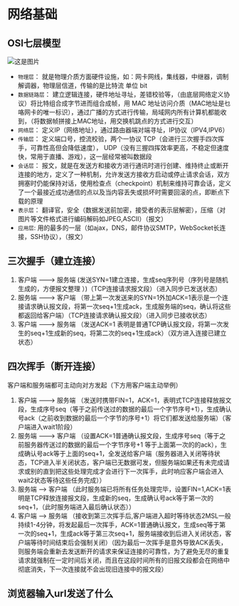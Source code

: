 # 网络基础

## OSI七层模型

 ![这是图片](/image/OSI.png "OSI模型")

 - `物理层`：
    就是物理介质方面硬件设施，如：网卡网线，集线器，中继器，调制解调器，物理层信道，传输的是比特流 单位 bit 
- `数据链路层`：
    建立逻辑连接，硬件地址寻址，差错校验等，（由底层网络定义协议）将比特组合成字节进而组合成帧，用 MAC 地址访问介质（MAC地址是乜咯网卡的唯一标识），通过广播的方式进行传输，局域网内所有计算机都能收到，（将数据帧拼接上MAC地址，用交换机跳点的方式进行交互）
- `网络层`：
    定义IP（网络地址），通过路由器端对端寻址，IP协议（IPV4,IPV6）
- `传输层`：
    定义端口号，控流校验，两个一协议 TCP（会进行三次握手四次挥手，可靠性高但会降低速度）， UDP（没有三握四挥效率更高，不稳定但速度快，常用于直播、游戏），这一层经常被叫数据段
- `会话层`：
    报文，就是在发送方和接收方进行通讯时进行创建、维持终止或断开连接的地方，定义了一种机制，允许发送方接收方启动或停止请求会话，双方拥塞时仍能保持对话，使用检查点（checkpoint）机制来维持可靠会话，定义了一个最接近成功通信的点以及当内容丢失或损坏时需要回滚的点，即断点下载的原理
- `表示层`：
    翻译官，安全（数据发送前加密，接受者的表示层解密），压缩（对图片等文件格式进行编码解码如JPEG,ASCII）（报文）
- `应用层`:
    用的最多的一层（如ajax，DNS，邮件协议SMTP，WebSocket长连接，SSH协议），（报文）

## 三次握手（建立连接）

1. 客户端 ---> 服务端 (发送SYN=1建立连接，生成seq序列号（序列号是随机生成的，方便报文整理 ）)（TCP连接请求报文段）（进入同步已发送状态）
2. 服务端 ---> 客户端 （带上第一次发送来的SYN=1外加ACK=1表示是一个连接请求确认报文段，将第一次seq+1生成ack，生成服务端的seq，确认将这些都返回给客户端）（TCP连接请求确认报文段）（进入同步已接收状态）
3. 客户端 ---> 服务端 （发送ACK=1 表明是普通TCP确认报文段，将第一次发生的seq+1生成新的seq，将第二次的seq+1生成ack）（双方进入连接已建立状态）

## 四次挥手（断开连接）

客户端和服务端都可主动向对方发起（下方用客户端主动举例）

1. 客户端 ---> 服务端 （发送时携带FIN=1，ACK=1，表明式TCP连接释放报文段，生成序号seq（等于之前传送过的数据的最后一个字节序号+1），生成确认号ack（之前收到数据的最后一个字节的序号+1）将它们都发送给服务端）（客户端进入wait1阶段）
2. 服务端 ---> 客户端 （设置ACK=1普通确认报文段，生成序号seq（等于之前服务器传送过的数据的最后一个字节序号+1 等于上面第一次的的ack），生成确认号ack等于上面的seq+1，全发送给客户端（服务器进入关闭等待状态，TCP进入半关闭状态，客户端已无数据可发，但服务端如果还有未完成请求或别的直到把这些处理完成才会进行下一次挥手，此时响应客户端会进入wait2状态等待这些任务完成））
3. 服务端 --> 客户端 （此时服务端已将所有任务处理完毕，设置FIN=1,ACK=1表明是TCP释放连接报文段，生成新的seq，生成确认号ack等于第一次的seq+1，（此时服务端进入最后确认状态））
4. 客户端 --> 服务端 （接收到第三次挥手后,客户端进入超时等待状态2MSL一般持续1-4分钟，将发起最后一次挥手，ACK=1普通确认报文，生成seq等于第一次的seq+1，生成ack等于第三次seq+1，服务端接收到后进入关闭状态，客户端等待时间结束后会强制关闭）（因为最后一次挥手是意外导致ACK丢失，则服务端会重新去发送断开的请求来保证连接的可靠性，为了避免无尽的重复请求就强制在一定时间后关闭，而且在这段时间所有的旧报文段都会在网络中彻底消失，下一次连接就不会出现旧连接中的报文段）

## 浏览器输入url发送了什么

